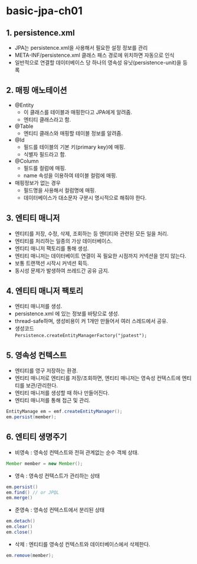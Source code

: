 # basic-jpa-ch01

## 1. persistence.xml
- JPA는 persistence.xml을 사용해서 필요한 설정 정보를 관리
- META-INF/persistence.xml 클래스 패스 경로에 위치하면 자동으로 인식
- 일반적으로 연결할 데이터베이스 당 하나의 영속성 유닛(persistence-unit)을 등록

## 2. 매핑 애노테이션
- @Entity
  - 이 클래스를 테이블과 매핑한다고 JPA에게 알려줌.
  - 엔티티 클래스라고 함.
- @Table
  - 엔티티 클래스와 매핑할 테이블 정보를 알려줌.
- @Id
  - 필드를 테이블의 기본 키(primary key)에 매핑.
  - 식별자 필드라고 함.
- @Column
  - 필드를 컬럼에 매핑.
  - name 속성을 이용하여 테이블 컬럼에 매핑.
- 매핑정보가 없는 경우
  - 필드명을 사용해서 컬럼명에 매핑.
  - 데이터베이스가 대소문자 구분시 명시적으로 해줘야 한다.

## 3.  엔티티 매니저
- 엔티티를 저장, 수정, 삭제, 조회하는 등 엔티티와 관련된 모든 일을 처리.
- 엔티티를 처리하는 일종의 가상 데이터베이스.
- 엔티티 매니저 팩토리를 통해 생성.
- 엔티티 매니저는 데이터베이트 연결이 꼭 필요한 시점까지 커넥션을 얻지 않는다.
- 보통 트랜잭션 시작시 커넥션 획득.
- 동시성 문제가 발생하여 쓰레드간 공유 금지.

## 4. 엔티티 매니저 팩토리
- 엔티티 매니저를 생성.
- persistence.xml 에 있는 정보를 바탕으로 생성.
- thread-safe하며, 생성비용이 커 1개만 만들어서 여러 스레드에서 공유.
- 생성코드  
`
Persistence.createEntityManagerFactory("jpatest");
`
## 5. 영속성 컨텍스트
- 엔티티를 영구 저장하는 환경.
- 엔티티 매니저로 엔티티를 저장/조회하면, 엔티티 매니저는 영속성 컨텍스트에 엔티티를 보관/관리한다.
- 엔티티 매니저를 생성할 때 하나 만들어진다.
- 엔티티 매니저를 통해 접근 및 관리.
~~~java
EntityManage em = emf.createEntityManager();
em.persist(member);
~~~
## 6. 엔티티 생명주기
- 비영속 : 영속성 컨텍스트와 전혀 관계없는 순수 객체 상태.  
```java
Member member = new Member();
```
- 영속 : 영속성 컨텍스트가 관리하는 상태
~~~java
em.persist()
em.find() // or JPQL
em.merge()
~~~
- 준영속 : 영속성 컨텍스트에서 분리된 상태
~~~java
em.detach()
em.clear()
em.close()
~~~
- 삭제 :  엔티티를 영속성 컨텍스트와 데이터베이스에서 삭제한다.  
```java
em.remove(member);
```
